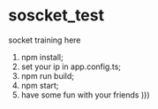 # soscket_test
socket training here

1) npm install;
2) set your ip in app.config.ts; 
3) npm run build;
4) npm start;
5) have some fun with your friends )))
